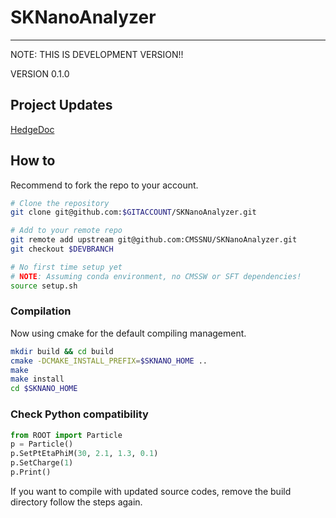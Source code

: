 # SKNanoAnalyzer
---

NOTE: THIS IS DEVELOPMENT VERSION!!

VERSION 0.1.0

## Project Updates
[HedgeDoc](https://demo.hedgedoc.org/VrWRIlceTjO9SPOVLKUNVA?view)

## How to
Recommend to fork the repo to your account.
```bash
# Clone the repository
git clone git@github.com:$GITACCOUNT/SKNanoAnalyzer.git

# Add to your remote repo
git remote add upstream git@github.com:CMSSNU/SKNanoAnalyzer.git
git checkout $DEVBRANCH

# No first time setup yet
# NOTE: Assuming conda environment, no CMSSW or SFT dependencies!
source setup.sh
```

### Compilation
Now using cmake for the default compiling management.
```bash
mkdir build && cd build
cmake -DCMAKE_INSTALL_PREFIX=$SKNANO_HOME ..
make
make install
cd $SKNANO_HOME
```

### Check Python compatibility
```python
from ROOT import Particle
p = Particle()
p.SetPtEtaPhiM(30, 2.1, 1.3, 0.1)
p.SetCharge(1)
p.Print()
```


If you want to compile with updated source codes, remove the build directory follow the steps again.
